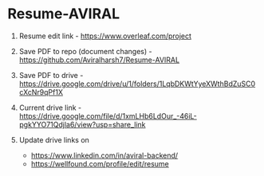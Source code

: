 # Resume-AVIRAL

1. Resume edit link - https://www.overleaf.com/project
2. Save PDF to repo (document changes) - https://github.com/Aviralharsh7/Resume-AVIRAL
3. Save PDF to drive - https://drive.google.com/drive/u/1/folders/1LqbDKWtYyeXWthBdZuSC0cXcNr9qPf1X
4. Current drive link - https://drive.google.com/file/d/1xmLHb6LdOur_-46iL-pgkYYO71Qdjla6/view?usp=share_link

5. Update drive links on
      - https://www.linkedin.com/in/aviral-backend/
      - https://wellfound.com/profile/edit/resume


